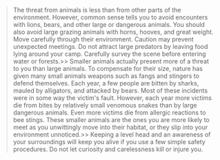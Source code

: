 > The threat from animals is less than from other parts of the environment. However, common sense tells you to avoid encounters with lions, bears, and other large or dangerous animals. You should also avoid large grazing animals with horns, hooves, and great weight. Move carefully through their environment. Caution may prevent unexpected meetings. Do not attract large predators by leaving food lying around your camp. Carefully survey the scene before entering water or forests.>> Smaller animals actually present more of a threat to you than large animals. To compensate for their size, nature has given many small animals weapons such as fangs and stingers to defend themselves. Each year, a few people are bitten by sharks, mauled by alligators, and attacked by bears. Most of these incidents were in some way the victim's fault. However, each year more victims die from bites by relatively small venomous snakes than by large dangerous animals. Even more victims die from allergic reactions to bee stings. These smaller animals are the ones you are more likely to meet as you unwittingly move into their habitat, or they slip into your environment unnoticed.>> Keeping a level head and an awareness of your surroundings will keep you alive if you use a few simple safety procedures. Do not let curiosity and carelessness kill or injure you.
